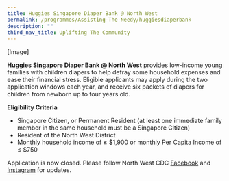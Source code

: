 ```yaml
---
title: Huggies Singapore Diaper Bank @ North West
permalink: /programmes/Assisting-The-Needy/huggiesdiaperbank
description: ""
third_nav_title: Uplifting The Community
---
```

<meta name="description" content="Huggies Singapore Diaper Bank @ North West">


[Image]

**Huggies Singapore Diaper Bank @ North West** provides low-income young families with children diapers to help defray some household expenses and ease their financial stress. Eligible applicants may apply during the two application windows each year, and receive six packets of diapers for children from newborn up to four years old.
  
**Eligibility Criteria**

*   Singapore Citizen, or Permanent Resident (at least one immediate family member in the same household must be a Singapore Citizen)
*   Resident of the North West District 
*   Monthly household income of ≤ $1,900 or monthly Per Capita Income of ≤ $750

Application is now closed. Please follow North West CDC [Facebook](https://www.facebook.com/nwcdc/) and [Instagram](https://www.instagram.com/northwestcdc/) for updates.